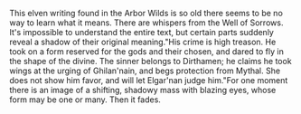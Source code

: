 This elven writing found in the Arbor Wilds is so old there seems to be no way to learn what it means.
There are whispers from the Well of Sorrows. It's impossible to understand the entire text, but certain parts suddenly reveal a shadow of their original meaning."His crime is high treason. He took on a form reserved for the gods and their chosen, and dared to fly in the shape of the divine. The sinner belongs to Dirthamen; he claims he took wings at the urging of Ghilan'nain, and begs protection from Mythal. She does not show him favor, and will let Elgar'nan judge him."For one moment there is an image of a shifting, shadowy mass with blazing eyes, whose form may be one or many. Then it fades.